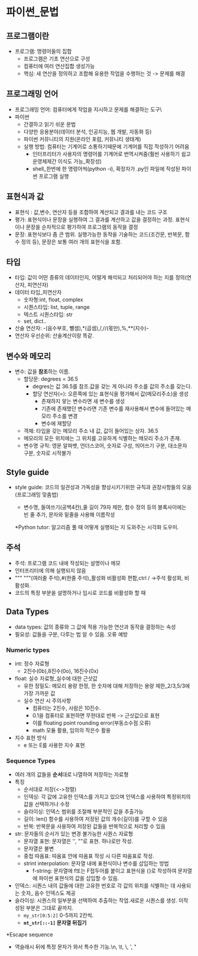 # 파이썬_문법
## 프로그램이란
- 프로그램: 명령어들의 집합
  - 프로그램은 기초 연산으로 구성
  - 컴퓨터에 여러 연산집합 생성가능
  - 핵심: 새 연산을 정의하고 조합해 유용한 작업을 수행하는 것 -> 문제를 해결
## 프로그래밍 언어
-  프로그래밍 언어: 컴퓨터에게 작업을 지시하고 문제를 해결하는 도구\
-  파이썬
   -  간결하고 읽기 쉬운 문법
   -  다양한 응용분야(데이터 분석, 인공지능, 웹 개발, 자동화 등)
   -  파이썬 커뮤니티의 지원(온라인 포럼, 커뮤니티 생태계)
   -  실행 방법: 컴퓨터는 기계어로 소통하기때문에 기계어를 직접 작성하기 어려움
      -  인터프리터가 사용자의 명령어를 기계어로 번역시켜줌(훨씬 사용하기 쉽고 운영체제간 이식도 가능_확장성)
      -  shell_한번에 한 명령어씩(python -i), 확장자가 .py인 파일에 작성된 파이썬 프로그램 실행

## 표현식과 값
- 표현식 : 값,변수, 연산자 등을 조합하여 계산되고 결과를 내는 코드 구조
- 평가: 표현식이나 문장을 실행하여 그 결과를 계산하고 값을 결정하는 과정. 표현식이나 문장을 순차적으로 평가하여 프로그램의 동작을 결정
- 문장: 표현식보다 좀 큰 범위. 실행가능한 동작을 기술하는 코드(조건문, 반복문, 함수 정의 등), 문장은 보통 여러 개의 표현식을 포함.

## 타입
-  타입: 값이 어떤 종류의 데이터인지, 어떨게 해석되고 처리되어야 하는 지를 정의(연산자, 피연산자)
-  데이터 타입_피연산자
   -  숫자형:int, float, complex
   -  시퀀스타입: list, tuple, range
   -  텍스트 시퀀스타입: str
   -  set, dict..
- 산술 연산자: -(음수부호, 뺄셈),*(곱셈),/,//(몫만),%,**(지수)-
- 연산자 우선순위: 산술계산이랑 똑같.

## 변수와 메모리
- 변수: 값을 **참조**하는 이름. 
  - 할당문: degrees = 36.5
    - degres는 값 36.5를 참조.값을 갖는 게 아니라 주소를 값의 주소를 갖는다.
    - 할당 연산자(=): 오른쪽에 있는 표현식을 평가해서 값(메모리주소)을 생성
      - 존재하지 앟는 변수라면 새 변수를 생성
      - 기존에 존재했던 변수라면 기존 변수를 재사용해서 변수에 들어있는 메모리 주소를 변경
      - 변수에 재할당
  - 객체: 타입을 갖는 메모리 주소 내 값, 값이 들어있는 상자. 36.5
  - 메모리의 모든 위치에는 그 위치를 고유하게 식별하는 메모리 주소가 존재.
  - 변수명 규칙: 영문 알파벳, 언더스코어, 숫자로 구성, 띄어쓰기 구분, 대소문자 구분, 숫자로 시작불가

## Style guide
- style guide: 코드의 일관성과 가독성을 향상시키기위한 규칙과 권장사항들의 모음(프로그래밍 맞춤법)
  - 변수명, 들여쓰기(공백4칸),줄 길이 79자 제한, 함수 정의 등의 블록사이에는 빈 줄 추가, 문자와 밑줄을 사용해 이름작성
  
  *Python tutor: 알고리즘 풀 때 어떻게 실행되는 지 도와주는 시각화 도우미.

## 주석
- 주석: 프로그램 코드 내에 작성되는 설명이나 메모
- 인터프리터에 의해 실행되지 않음
- """ """(여러줄 주석),#(한줄 주석)_활성화 비활성화 편함,ctrl / ->주석 활성화, 비활성화.
- 코드의 특정 부분을 설명하거나 임시로 코드를 비활성화 할 때

## Data Types
- data types: 값의 종류와 그 값에 적용 가능한 연산과 동작을 결정하는 속성
- 필요성: 값들을 구분, 다루는 법 알 수 있음. 오류 예방

### Numeric types
- int: 정수 자료형
  - 2진수(0b),8진수(0o), 16진수(0x)
- float: 실수 자료형_실수에 대한 근삿값
  - 유한 정밀도: 메모리 용량 한정, 한 숫자에 대해 저장하는 용량 제한_2/3,5/3에 가장 가까운 값
  - 실수 연산 시 주의사항
    - 컴퓨터는 2진수, 사람은 10진수. 
    - 0.1을 컴퓨터로 표현하면 무한대로 반복 -> 근삿값으로 표현
    - 이를 floating point rounding error(부동소수점 오류)
    - math  모듈 활용, 임의의 작은수 활용
- 지수 표현 방식
  - e 또는 E를 사용한 지수 표현

### Sequence Types
- 여러 개의 값들을 **순서**대로 나열하여 저장하는 자료형
- 특징
  - 순서대로 저장(<->정렬)
  - 인덱싱: 각 값에 고유한 인덱스를 가지고 있으며 인덱스를 사용하여 특정위치의 값을 선택하거나 수정
  - 슬라이싱: 인덱스 범위를 조절해 부분적인 값을 추출가능
  - 길이: len() 함수를 사용하여 저장된 값의 개수(길이)를 구할 수 있음
  - 반복: 반복문을 사용하여 저장된 값들을 반복적으로 처리할 수 있음
- str: 문자들의 순서가 있는 변경 불가능한 시퀀스 자료형
  - 문자열 표현: 문자열은 '', ""로 표현. 하나로만 작성.
  - 문자열은 불변
  - 중첩 따옴표: 따옴표 안에 따옴표 작성 시 다른 따옴표로 작성.
  - strint interpolation: 문자열 내에 표현식이나 변수를 삽입하는 방법
    - f-string: 문자열에 f또는 F접두어를 붙이고 표현식을 {}로 작성하여 문자열에 파이썬 표현식의 값을 삽입할 수 있음.
- 인덱스: 시퀀스 내의 값들에 대한 고유한 번호로 각 값의 위치를 식별하는 데 사용되는 숫자_ 음수 인덱스도 제공
- 슬라이싱: 시퀀스의 일부분을 선택하여 추출하는 작업.새로운 시퀀스를 생성. 미작성된 부분은 그대로 끝까지.
  - ``my_str[0:5:2]`` 0-5까지 2칸씩.
  - **``mt_str[::-1]`` 문자열 뒤집기**

*Escape sequence
  - 역슬래시 뒤에 특정 문자가 와서 특수한 기능.\n, \t, \\, \', \"